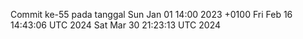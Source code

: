 Commit ke-55 pada tanggal Sun Jan 01 14:00 2023 +0100
Fri Feb 16 14:43:06 UTC 2024
Sat Mar 30 21:23:13 UTC 2024
